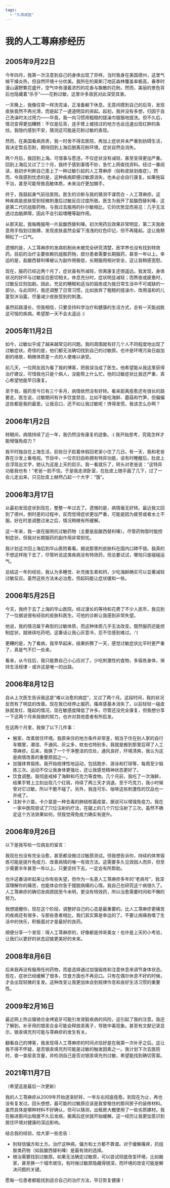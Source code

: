 ```yaml
---
tags: 
  - "久病成医"
---
```


# 我的人工荨麻疹经历

## 2005年9月22日

今年四月，我第一次注意到自己的身体出现了异样。当时我身在美国德州，这里气候干燥炎热，但自然环境十分优美。我所在的奥斯汀地区森林覆盖率极高，春季时漫山遍野繁花盛开，空气中弥漫着浓烈的花香与飘散的花粉。然而，美丽的景色背后也隐藏着“杀手”——花粉过敏，这里许多居民对此深受其害。

一天晚上，我像往常一样洗完澡，正准备躺下休息。无意间摸到自己的后背，发现皮肤竟然不再光滑，而是起了一道道明显的突起。起初，我并没有多想，归因于自己洗澡时太过用力——毕竟，我一向习惯用粗糙的搓澡巾狠狠地搓洗。但不久后，情况变得更加糟糕：不仅是后背，连手臂上被挠过的地方也会迅速出现红肿的条纹。我隐约感到不安，猜测这可能是花粉过敏的表现。

然而，在美国看病昂贵，我一时舍不得去医院，再加上症状并未严重到妨碍生活，我决定暂且忍耐，期待回到上海后脱离花粉环境，症状自然会消失。

两个月后，我回到上海。可惜事与愿违，不仅症状没有减轻，甚至变得更加严重。回到上海后又过了三个月，我终于感到事情不妙，急忙上网查找资料。经过一番阅读，我初步判断自己患上了一种过敏引起的人工荨麻疹（俗称皮肤划痕症）。然而，令我感到忧虑的是，这种疾病即便过敏源消失，也未必会自行康复。如果拖延不治，甚至可能导致高敏体质，未来治疗更加棘手。

终于，我鼓起勇气前往医院。医生的诊断与我的猜测不谋而合 - 人工荨麻疹。这种疾病是皮肤受到轻微刺激后过敏反应过度所致。医生为我开了盐酸西替利嗪，这是第二代抗组胺药物，与我过去服用的扑尔敏相比，它的优势显而易见：几乎无法透过血脑屏障，因此不会引起嗜睡等副作用。

从那天起，我每晚服用一片盐酸西替利嗪。初次用药后效果非常明显，第二天我故意用手指划过胳膊，发现皮肤虽然会留下浅浅的红色印记，但不再隆起。这让我稍稍松了一口气。

遗憾的是，人工荨麻疹的发病机制尚未被完全研究清楚，医学界也没有找到特效药。目前的治疗主要依赖抗组胺药物，部分患者需要长期服药，甚至一年以上。幸运的是，盐酸西替利嗪被认为副作用极低，长期服用相对安全，这让我稍感宽慰。

现在，服药已经近两个月了，症状虽有所减轻，但离康复还很遥远。我发现，身体状况的好坏与过敏反应密切相关。休息充分时，症状明显减轻；而熬夜或疲惫时，过敏反应则加剧。因此，充足的睡眠和适当的锻炼成为我日常生活中不可或缺的一部分。与此同时，我还调整了日常习惯，比如放弃了粗糙的搓澡巾，改用温和的儿童型沐浴露，尽量减少皮肤受到的刺激。

虽然前路漫长，但我相信，只要坚持科学治疗和健康的生活方式，总有一天能战胜这可恼的疾病。希望那一天不会太遥远 :)

## 2005年11月2日

如今，过敏似乎成了越来越常见的问题。我的周围就有好几个人不同程度地出现了过敏症状。奇怪的是，他们都无法确切找到自己的过敏原。也许是环境污染日益加剧的缘故，稍微体质差一点的人便难以承受。

前几天，一位网友因为看了我的博客，把我误当成了医生。他希望能从我这里获得治疗建议，可惜我也只是个病人，没能帮上什么忙。他的过敏症状比我还严重，真心希望他能早日康复。

至于我，服药至今已有三个多月，病情依然没有好转。看来距离痊愈还有很长的路要走。医生说，过敏期间有许多饮食禁忌，比如不能吃海鲜、蘑菇和竹笋，但偏偏这些都是我的最爱。让我忌口，还不如让我过敏呢！馋得发慌，我该怎么办啊？

## 2006年1月2日

转眼间，病情持续了近一年，我仍然没有康复的迹象。:( 我开始思考，究竟怎样才能增强免疫力？

我平时独自在上海生活，前些日子趁着休假回老家小住了几日。有一天，我和老爸靠在沙发上看电视。节目中，一位农妇自称拥有特异功能，说有时睡醒后，肚皮上会浮现出文字，她认为这是上天的启示。我一看就乐了，转头对老爸说：“这特异功能我也有！”老爸一脸不信。于是我走进卧室，在肚皮上随手画了几下，过了一会儿走出来，只见肚皮上赫然凸起一个大字：“饿”。

## 2006年3月17日

从最初发现症状到现在，整整一年过去了。遗憾的是，病情毫无好转。最近我又回到了德州，倒时差的过程中，反而觉得症状更加严重，可能是因为疲劳或者水土不服。好在时差调整过来之后，情况稍微有所缓解。

这一年来，我一直在服用抗过敏药物（主要是盐酸西替利嗪）。尽管药物暂时能控制症状，但我对长期服药的副作用非常担忧。

我计划这次回上海后到华山医院看看。据说那里的皮肤科在国内口碑不错。我真的不想这样拖下去了，尽管听说这类疾病没有特效药，但总要试试，哪怕只是碰碰运气。

总结这一年的经验，我认为多睡觉、补充维生素和钙，少吃海鲜确实可以显著减轻过敏反应。虽然这些方法未必治愈，但起码能让症状缓和一些。


## 2006年5月25日

今天，我终于去了上海的华山医院。经过漫长的等待和花费了不少人民币，我见到了一位据说很有经验的皮肤科医生。可他的诊断让我感到非常失望。

他说，我的情况属于典型的过敏体质，而这种体质几乎无法改变。既然服药还能控制症状，就继续吃药吧。这番话让我心灰意冷，忍不住感到难过。:'(

更糟的是，为了看病，我早早起床，结果折腾了一天，感觉过敏症状比平时更严重了，真是气不打一处来。

看来，从今往后，我只能靠自己小心应对了。少吃刺激性的食物，多锻炼身体，保持生活规律 - 或许这是唯一的出路。


## 2006年8月12日

自从上次医生告诉我这是“难以治愈的病症”，又过了两个月。这段时间，我的状况反而有了明显的改善。现在我已经停止服药，瘙痒感基本消失了。以前轻轻一碰皮肤就发红、隆起的情况，现在敏感度降低了许多。尽管还没完全康复，但我想分享一下这两个月来我做的努力，也许对其他患者有所启发。

在这两个月里，我做了以下几件事：

- 搬家，改善居住环境。我原来住的地方条件非常差，相当于住在别人家的自行车棚里，潮湿、不通风、灰尘多，蚊虫也特别多。我就是搬到那里后得了人工荨麻疹。后来，我换了一个干净整洁的住处，通风良好，环境清爽，我认为这是病情改善的重要原因之一。
- 加强体育锻炼。我开始规律性地运动，包括跑步、游泳和打球等，每周至少锻炼三次。运动不仅让我身体更强壮，还让我感觉精神状态更好了。
- 饮食调整。我彻底戒掉了海鲜和巧克力等食物。几个月前，我吃了一次海鲜，结果手臂上立刻出现几个红斑，持续了两三天才消退。至于巧克力，我小时候曾对它过敏，所以干脆不碰了。另外，我连可乐、咖啡这些刺激性的饮品也一并戒了。
- 注射卡介苗。卡介苗是一种去毒的肺结核菌疫苗，据说可以增强免疫力。我在一家中医院尝试了穴位注射的疗法，在腿上的几个穴位注射了三次。虽然不确定这个方法效果如何，但我觉得免疫力确实有提升。


## 2006年9月26日

以下是我写给一位病友的留言：

我现在也没有完全治愈，甚至都没做过过敏原测试。但我想告诉你，持续的体育锻炼可能是提升免疫力、改善病情的唯一有效方法。这需要多久见效因人而异，但至少需要半年甚至一年以上。只要坚持下去，一定会有所帮助。

也许这番话听起来让你有些失望，但作为一名患人工荨麻疹多年的“老病号”，我深深理解你的痛苦，也能体会你急于摆脱病痛的心情。我自己也研究这个病很久了。人工荨麻疹的确切发病原因至今未明，更没有特效药，所以治愈需要时间和不懈的努力。

我想提醒你，现在这个阶段，调整好自己的心态是最重要的。比人工荨麻疹更痛苦的疾病还有很多，与那些患者相比，我们其实算是幸运的了。不要让病痛吞噬了生活中的快乐，积极面对才是最好的良药。

顺便分享一个发现：得人工荨麻疹的，好像都是帅哥美女！也许是上天的小考验，让我们以更好的状态迎接更美好的未来。


## 2008年8月6日

后来我再没有服用任何药物，而是选择通过加强锻炼和注意休息来调节身体状态。现在，症状已经缓解了很多，饮食方面也不再忌口。只有在偶尔休息不好的时候，才会出现轻微的复发。这种改变让我更加体会到规律作息和良好生活习惯的重要性。

## 2009年2月16日

最近网上热议镍铬合金烤瓷牙可能引发肾脏疾病的风险，这引起了我的注意。我还了解到，补牙用的银汞合金可能会释放汞离子，导致中毒现象。甚至有文献记录显示，银汞填充剂可能与荨麻疹的发生有关。

翻看自己的博客，我发现得人工荨麻疹的时间点恰好是在我第一次补牙之后。这让我不得不怀疑，是否银汞填充剂可能是过敏的触发因素之一。我计划下次去医院时，查一查尿汞含量，并检测自己是否对银汞填充剂过敏，希望能找到确切答案。


## 2021年11月7日

（希望这是最后一次更新）

我的人工荨麻疹从2009年开始逐渐好转，一年左右彻底痊愈。到现在为止，再也没有复发过。回头想想，最可能的过敏原应该是我曾租住的那间房子的装修材料。虽然具体是哪种材料不好确认，但可以猜测，出租房大概使用了一些劣质建材。我在搬进那间出租屋不久后发病，搬离后症状就开始缓解。这一经历让我更加意识到居住环境对健康的深远影响。

结合我的经验，给大家一些忠告：

- 别轻信偏方和土方。治疗这种病，偏方和土方都不靠谱。对于缓解瘙痒，抗组胺类药物（如盐酸西替利嗪）是最有效的选择。
- 根治需要找到过敏原。如果无法确定过敏原，可以尝试彻底改变环境，比如搬家，甚至换一个城市居住。有时候过敏原隐藏得很深，而环境的改变可能是解决问题的关键。

愿每一位患者都能找到适合自己的治疗方法，早日恢复健康！


